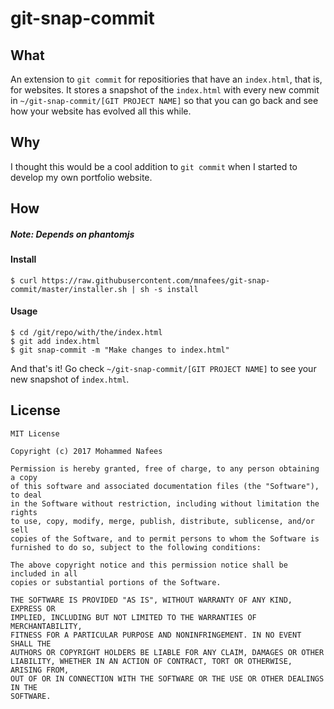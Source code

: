# git-snap-commit
## What
An extension to `git commit` for repositiories that have an `index.html`, that is, for websites. It stores a snapshot of the `index.html` with every new commit in `~/git-snap-commit/[GIT PROJECT NAME]` so that you can go back and see how your website has evolved all this while.
## Why
I thought this would be a cool addition to `git commit` when I started to develop my own portfolio website.
## How
##### Note: Depends on phantomjs
#### Install
```
$ curl https://raw.githubusercontent.com/mnafees/git-snap-commit/master/installer.sh | sh -s install
```
#### Usage
```
$ cd /git/repo/with/the/index.html
$ git add index.html
$ git snap-commit -m "Make changes to index.html"
```
And that's it!
Go check `~/git-snap-commit/[GIT PROJECT NAME]` to see your new snapshot of `index.html`.
## License
```
MIT License

Copyright (c) 2017 Mohammed Nafees

Permission is hereby granted, free of charge, to any person obtaining a copy
of this software and associated documentation files (the "Software"), to deal
in the Software without restriction, including without limitation the rights
to use, copy, modify, merge, publish, distribute, sublicense, and/or sell
copies of the Software, and to permit persons to whom the Software is
furnished to do so, subject to the following conditions:

The above copyright notice and this permission notice shall be included in all
copies or substantial portions of the Software.

THE SOFTWARE IS PROVIDED "AS IS", WITHOUT WARRANTY OF ANY KIND, EXPRESS OR
IMPLIED, INCLUDING BUT NOT LIMITED TO THE WARRANTIES OF MERCHANTABILITY,
FITNESS FOR A PARTICULAR PURPOSE AND NONINFRINGEMENT. IN NO EVENT SHALL THE
AUTHORS OR COPYRIGHT HOLDERS BE LIABLE FOR ANY CLAIM, DAMAGES OR OTHER
LIABILITY, WHETHER IN AN ACTION OF CONTRACT, TORT OR OTHERWISE, ARISING FROM,
OUT OF OR IN CONNECTION WITH THE SOFTWARE OR THE USE OR OTHER DEALINGS IN THE
SOFTWARE.
```
